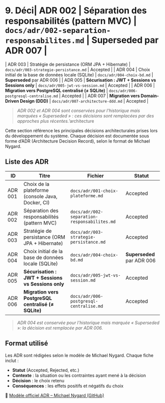 # 9. Déci| ADR 002 | Séparation des responsabilités (pattern MVC)                 | `docs/adr/002-separation-responsabilites.md` | **Superseded** par ADR 007 |

| ADR 003 | Stratégie de persistance (ORM JPA + Hibernate)               | `docs/adr/003-strategie-persistance.md`   | Accepted |
| ADR 004 | Choix initial de la base de données locale (SQLite)          | `docs/adr/004-choix-bd.md`                | **Superseded** par ADR 006 |
| ADR 005 | **Sécurisation : JWT + Sessions vs Sessions only**            | `docs/adr/005-jwt-vs-session.md`          | Accepted |
| ADR 006 | **Migration vers PostgreSQL centralisé (≠ SQLite)**           | `docs/adr/006-postgresql-centralise.md`   | Accepted |
| ADR 007 | **Migration vers Domain-Driven Design (DDD)**                | `docs/adr/007-architecture-ddd.md`        | Accepted |

> *ADR 002 et ADR 004 sont conservées pour l'historique mais marquées « Superseded » : ces décisions sont remplacées par des approches plus récentes.*’architecture

Cette section référence les principales décisions architecturales prises lors du développement du système. Chaque décision est documentée sous forme d’ADR (Architecture Decision Record), selon le format de Michael Nygard.

## Liste des ADR

| ID      | Titre                                                         | Fichier                                   | Statut |
|---------|--------------------------------------------------------------|-------------------------------------------|--------|
| ADR 001 | Choix de la plateforme (console Java, Docker, CI)            | `docs/adr/001-choix-plateforme.md`        | Accepted |
| ADR 002 | Séparation des responsabilités (pattern MVC)                 | `docs/adr/002-separation-responsabilites.md` | Accepted |
| ADR 003 | Stratégie de persistance (ORM JPA + Hibernate)               | `docs/adr/003-strategie-persistance.md`   | Accepted |
| ADR 004 | Choix initial de la base de données locale (SQLite)          | `docs/adr/004-choix-bd.md`                | **Superseded** par ADR 006 |
| ADR 005 | **Sécurisation : JWT + Sessions vs Sessions only**            | `docs/adr/005-jwt-vs-session.md`          | Accepted |
| ADR 006 | **Migration vers PostgreSQL centralisé (≠ SQLite)**           | `docs/adr/006-postgresql-centralise.md`   | Accepted |

> *ADR 004 est conservée pour l’historique mais marquée « Superseded »: la décision est remplacée par ADR 006.*

## Format utilisé

Les ADR sont rédigées selon le modèle de Michael Nygard. Chaque fiche inclut :

- **Statut** (Accepted, Rejected, etc.)
- **Contexte** : la situation ou les contraintes ayant mené à la décision
- **Décision** : le choix retenu
- **Conséquences** : les effets positifs et négatifs du choix

🔗 [Modèle officiel ADR – Michael Nygard (GitHub)](https://github.com/joelparkerhenderson/architecture-decision-record/tree/main/locales/en/templates/decision-record-template-by-michael-nygard)
